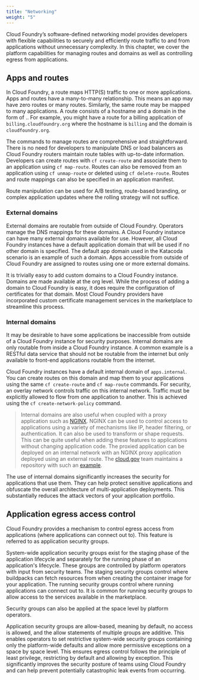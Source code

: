 ```yaml
---
title: "Networking"
weight: "5"
---
```


Cloud Foundry’s software-defined networking model provides developers with flexible capabilities to securely and efficiently route traffic to and from applications without unnecessary complexity. In this chapter, we cover the platform capabilities for managing routes and domains as well as controlling egress from applications.

## Apps and routes

In Cloud Foundry, a route maps HTTP(S) traffic to one or more applications. Apps and routes have a many-to-many relationship. This means an app may have zero routes or many routes. Similarly, the same route may be mapped to many applications. A route consists of a hostname and a domain in the form of <hostname>.<domain>. For example, you might have a route for a billing application of `billing.cloudfoundry.org` where the hostname is `billing` and the domain is `cloudfoundry.org`.

The commands to manage routes are comprehensive and straightforward. There is no need for developers to manipulate DNS or load balancers as Cloud Foundry routers maintain route tables with up-to-date information. Developers can create routes with `cf create-route` and associate them to an application using `cf map-route`. Routes can also be removed from an application using `cf unmap-route` or deleted using `cf delete-route`.  Routes and route mappings can also be specified in an application manifest.

Route manipulation can be used for A/B testing, route-based branding, or complex application updates where the rolling strategy will not suffice. 

### External domains

External domains are routable from outside of Cloud Foundry. Operators manage the DNS mappings for these domains. A Cloud Foundry instance can have many external domains available for use. However, all Cloud Foundry instances have a default application domain that will be used if no other domain is specified. The default app domain used in the Katacoda scenario is an example of such a domain. Apps accessible from outside of Cloud Foundry are assigned to routes using one or more external domains.

It is trivially easy to add custom domains to a Cloud Foundry instance. Domains are made available at the org level. While the process of adding a domain to Cloud Foundry is easy, it does require the configuration of certificates for that domain. Most Cloud Foundry providers have incorporated custom certificate management services in the marketplace to streamline this process.

### Internal domains

It may be desirable to have some applications be inaccessible from outside of a Cloud Foundry instance for security purposes. Internal domains are only routable from inside a Cloud Foundry instance.
A common example is a RESTful data service that should not be routable from the internet but only available to front-end applications routable from the internet. 

Cloud Foundry instances have a default internal domain of `apps.internal`. You can create routes on this domain and map them to your applications using the same `cf create-route` and `cf map-route` commands. For security, an overlay network controls traffic on this internal network. Traffic must be explicitly allowed to flow from one application to another. This is achieved using the `cf create-network-policy` command. 

> Internal domains are also useful when coupled with a proxy application such as [NGINX](https://nginx.org/). NGINX can be used to control access to applications using a variety of mechanisms like IP, header filtering, or authentication. It can also be used to transform or shape requests. This can be quite useful when adding these features to applications without changing application code. The proxied application can be deployed on an internal network with an NGINX proxy application deployed using an external route. The [cloud.gov](https://cloud.gov) team maintains a repository with such an [example](https://github.com/cloud-gov/tech-talk-internal-routes).

The use of internal domains significantly increases the security for applications that use them. They can help protect sensitive applications and obfuscate the overall architecture of multi-application deployments. This substantially reduces the attack vectors of your application portfolio.

## Application egress access control

Cloud Foundry provides a mechanism to control egress access from applications (where applications can connect out to). This feature is referred to as application security groups. 

System-wide application security groups exist for the staging phase of the application lifecycle and separately for the running phase of an application's lifecycle. These groups are controlled by platform operators with input from security teams. The staging security groups control where buildpacks can fetch resources from when creating the container image for your application. The running security groups control where running applications can connect out to. It is common for running security groups to allow access to the services available in the marketplace.

Security groups can also be applied at the space level by platform operators.

Application security groups are allow-based, meaning by default, no access is allowed, and the allow statements of multiple groups are additive. This enables operators to set restrictive system-wide security groups containing only the platform-wide defaults and allow more permissive exceptions on a space by space level. This ensures egress control follows the principle of least privilege, restricting by default and allowing by exception. This significantly improves the security posture of teams using Cloud Foundry and can help prevent potentially catastrophic leak events from occurring.
